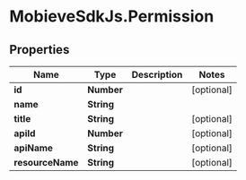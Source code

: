 # MobieveSdkJs.Permission

## Properties
Name | Type | Description | Notes
------------ | ------------- | ------------- | -------------
**id** | **Number** |  | [optional] 
**name** | **String** |  | 
**title** | **String** |  | [optional] 
**apiId** | **Number** |  | [optional] 
**apiName** | **String** |  | [optional] 
**resourceName** | **String** |  | [optional] 


